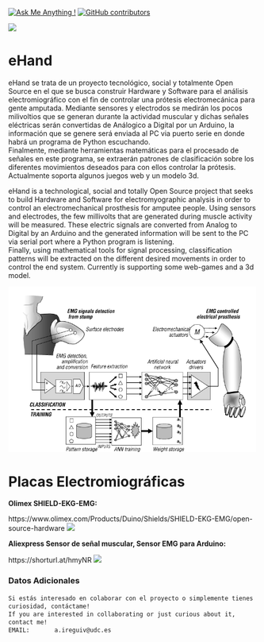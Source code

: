 [![Ask Me Anything !](https://img.shields.io/badge/Ask%20me-anything-1abc9c.svg)](https://www.linkedin.com/in/aireguivalcarcel/)
[![GitHub contributors](https://img.shields.io/badge/-contributors-blue)](https://github.com/aleir97/ehand/graphs/contributors/)

<html>
  <head>
    <img src="https://1000marcas.net/wp-content/uploads/2019/12/UDC-emblema.jpg" high="300" width="500" class="center">
  </head>
</html>


# eHand
eHand se trata de un proyecto tecnológico, social y totalmente Open Source en el que se busca construir Hardware y Software para el análisis electromiográfico con el fin de controlar una prótesis electromecánica para gente amputada.
Mediante sensores y electrodos se medirán los pocos milivoltios que se generan durante la actividad muscular y dichas señales eléctricas serán convertidas de Análogico a Digital por un Arduino, la información que se genere será enviada al PC via puerto serie en donde habrá un programa de Python escuchando.\
Finalmente, mediante herramientas matemáticas para el procesado de señales en este programa, se extraerán patrones de clasificación sobre los diferentes movimientos deseados para con ellos controlar la prótesis. Actualmente soporta algunos juegos web y un modelo 3d. 

eHand is a technological, social and totally Open Source project that seeks to build Hardware and Software for electromyographic analysis in order to control an electromechanical prosthesis for amputee people.
Using sensors and electrodes, the few millivolts that are generated during muscle activity will be measured. These electric signals are converted from Analog to Digital by an Arduino and the generated information will be sent to the PC via serial port where a Python program is listening.\
Finally, using mathematical tools for signal processing, classification patterns will be extracted on the different desired movements in order to control the end system. Currently is supporting some web-games and a 3d model.

<html>
  <head>
    <img src="https://github.com/aleir97/eHand/blob/master/documentation/misce/prostheses_general_architecture.png" high="300" width="500" class="center">
  </head>
</html>


# Placas Electromiográficas
**Olimex SHIELD-EKG-EMG:**
<html>
  <head>
    https://www.olimex.com/Products/Duino/Shields/SHIELD-EKG-EMG/open-source-hardware
    <img src="https://www.olimex.com/Products/Duino/Shields/SHIELD-EKG-EMG/images/thumbs/310x230/SHIELD-EKG-EMG-01.jpg" high="300" width="500" onclick="">
  </head>
</html>


**Aliexpress Sensor de señal muscular, Sensor EMG para Arduino:**
<html>
  <head>
    https://shorturl.at/hmyNR
    <img src="https://ae01.alicdn.com/kf/HTB1CWTKayzxK1RkSnaVq6xn9VXaA.jpg" high="300" width="500" onclick="">
  </head>
</html>


### Datos Adicionales
    Si estás interesado en colaborar con el proyecto o simplemente tienes curiosidad, contáctame!
    If you are interested in collaborating or just curious about it, contact me!
    EMAIL:       a.ireguiv@udc.es
    

